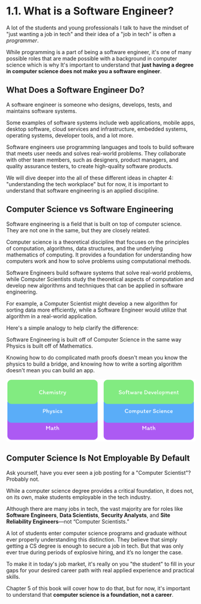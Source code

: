 # 1.1. What is a Software Engineer?

A lot of the students and young professionals I talk to have the mindset of "just wanting a job in tech" and their idea of a "job in tech" is often a _programmer_.

While programming is a part of being a software engineer, it's one of many possible roles that are made possible with a background in computer science which is why It's important to understand that **just having a degree in computer science does not make you a software engineer**.

## What Does a Software Engineer Do?

A software engineer is someone who designs, develops, tests, and maintains software systems.

Some examples of software systems include web applications, mobile apps, desktop software, cloud services and infrastructure, embedded systems, operating systems, developer tools, and a lot more.

Software engineers use programming languages and tools to build software that meets user needs and solves real-world problems. They collaborate with other team members, such as designers, product managers, and quality assurance testers, to create high-quality software products.

We will dive deeper into the all of these different ideas in chapter 4: "understanding the tech workplace" but for now, it is important to understand that software engineering is an applied discipline.

## Computer Science vs Software Engineering

Software engineering is a field that is built on top of computer science. They are not one in the same, but they are closely related.

Computer science is a theoretical discipline that focuses on the principles of computation, algorithms, data structures, and the underlying mathematics of computing. It provides a foundation for understanding how computers work and how to solve problems using computational methods.

Software Engineers build software systems that solve real-world problems, while Computer Scientists study the theoretical aspects of computation and develop new algorithms and techniques that can be applied in software engineering.

For example, a Computer Scientist might develop a new algorithm for sorting data more efficiently, while a Software Engineer would utilize that algorithm in a real-world application.

Here's a simple analogy to help clarify the difference:

Software Engineering is built off of Computer Science in the same way Physics is built off of Mathematics.

Knowing how to do complicated math proofs doesn't mean you know the physics to build a bridge, and knowing how to write a sorting algorithm doesn't mean you can build an app.

![Fields as Foundations](./img/fields.png)

## Computer Science Is Not Employable By Default

Ask yourself, have you ever seen a job posting for a "Computer Scientist"? Probably not.

While a computer science degree provides a critical foundation, it does not, on its own, make students employable in the tech industry.

Although there are many jobs in tech, the vast majority are for roles like **Software Engineers**, **Data Scientists**, **Security Analysts**, and **Site Reliability Engineers**—not “Computer Scientists.”

A lot of students enter computer science programs and graduate without ever properly understanding this distinction. They believe that simply getting a CS degree is enough to secure a job in tech. But that was only ever true during periods of explosive hiring, and it’s no longer the case.

To make it in today's job market, it's really on you "the student" to fill in your gaps for your desired career path with real applied experience and practical skills.

Chapter 5 of this book will cover how to do that, but for now, it's important to understand that **computer science is a foundation, not a career**.

